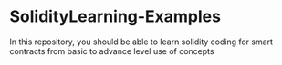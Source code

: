 # SolidityLearning-Examples
In this repository, you should be able to learn solidity coding for smart contracts from basic to advance level use of concepts
